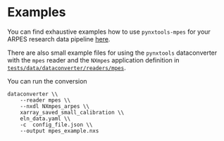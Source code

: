 # Examples

You can find exhaustive examples how to use `pynxtools-mpes` for your ARPES research data pipeline [here](https://gitlab.mpcdf.mpg.de/nomad-lab/nomad-remote-tools-hub/-/tree/develop/docker/mpes).

There are also small example files for using the `pynxtools` dataconverter with the `mpes` reader and the `NXmpes` application definition in [`tests/data/dataconverter/readers/mpes`](https://github.com/FAIRmat-NFDI/pynxtools/tree/master/tests/data/dataconverter/readers/mpes).

You can run the conversion 
```shell
dataconverter \\
    --reader mpes \\
    --nxdl NXmpes_arpes \\
    xarray_saved_small_calibration \\
    eln_data.yaml \\
    -c  config_file.json \\
    --output mpes_example.nxs
```
